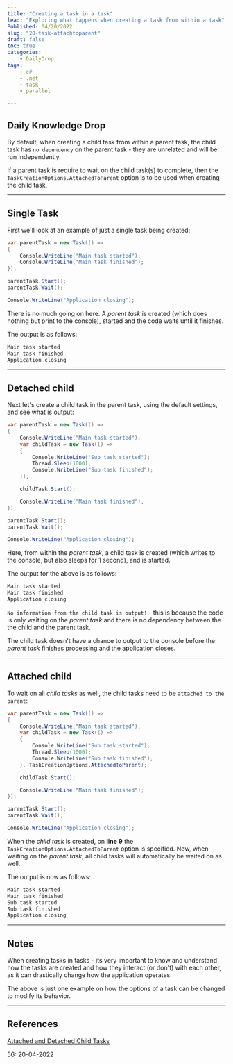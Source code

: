 ```yaml
---
title: "Creating a task in a task"
lead: "Exploring what happens when creating a task from within a task"
Published: 04/20/2022
slug: "20-task-attachtoparent"
draft: false
toc: true
categories:
    - DailyDrop
tags:
    - c#
    - .net
    - task
    - parallel

---
```


## Daily Knowledge Drop

By default, when creating a child task from within a parent task, the child task has `no dependency` on the parent task - they are unrelated and will be run independently.  

If a parent task is require to wait on the child task(s) to complete, then the `TaskCreationOptions.AttachedToParent` option is to be used when creating the child task.

---

## Single Task

First we'll look at an example of just a single task being created:

``` csharp
var parentTask = new Task(() =>
{
    Console.WriteLine("Main task started");
    Console.WriteLine("Main task finished");
});

parentTask.Start();
parentTask.Wait();

Console.WriteLine("Application closing");
```

There is no much going on here. A _parent task_ is created (which does nothing but print to the console), started and the code waits until it finishes.

The output is as follows:

``` powershell
Main task started
Main task finished
Application closing
```

---

## Detached child

Next let's create a child task in the parent task, using the default settings, and see what is output:

``` csharp
var parentTask = new Task(() =>
{
    Console.WriteLine("Main task started");
    var childTask = new Task(() =>
    {
        Console.WriteLine("Sub task started");
        Thread.Sleep(1000);
        Console.WriteLine("Sub task finished");
    });

    childTask.Start();

    Console.WriteLine("Main task finished");
});

parentTask.Start();
parentTask.Wait();

Console.WriteLine("Application closing");
```

Here, from within the _parent task_, a child task is created (which writes to the console, but also sleeps for 1 second), and is started.

The output for the above is as follows:

``` powershell
Main task started
Main task finished
Application closing
```

`No information from the child task is output!`  - this is because the code is only waiting on the _parent task_ and there is no dependency between the the child and the parent task.  

The child task doesn't have a chance to output to the console before the _parent task_ finishes processing and the application closes.

---

## Attached child

To wait on all _child tasks_ as well, the child tasks need to be `attached to the parent`:

``` csharp
var parentTask = new Task(() =>
{
    Console.WriteLine("Main task started");
    var childTask = new Task(() =>
    {
        Console.WriteLine("Sub task started");
        Thread.Sleep(1000);
        Console.WriteLine("Sub task finished");
    }, TaskCreationOptions.AttachedToParent);

    childTask.Start();

    Console.WriteLine("Main task finished");
});

parentTask.Start();
parentTask.Wait();

Console.WriteLine("Application closing");
```

When the _child task_ is created, on **line 9** the `TaskCreationOptions.AttachedToParent` option is specified. Now, when waiting on the _parent task_, all child tasks will automatically be waited on as well.

The output is now as follows:

``` powershell
Main task started
Main task finished
Sub task started
Sub task finished
Application closing
```

---

## Notes

When creating tasks in tasks - its very important to know and understand how the tasks are created and how they interact (or don't) with each other, as it can drastically change how the application operates.

The above is just one example on how the options of a task can be changed to modify its behavior.

---

## References

[Attached and Detached Child Tasks](https://docs.microsoft.com/en-us/dotnet/standard/parallel-programming/attached-and-detached-child-tasks)  

<?# DailyDrop ?>56: 20-04-2022<?#/ DailyDrop ?>
